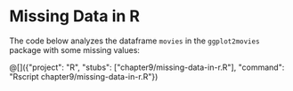 # Missing Data in R

The code below analyzes the dataframe `movies` in the `ggplot2movies` package
with some missing values:

@[]({"project": "R", "stubs": ["chapter9/missing-data-in-r.R"], "command": "Rscript chapter9/missing-data-in-r.R"})
